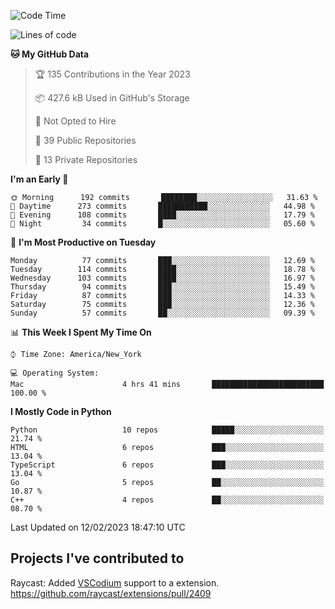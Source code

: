 <!--START_SECTION:waka-->
![Code Time](http://img.shields.io/badge/Code%20Time-243%20hrs%2038%20mins-blue)

![Lines of code](https://img.shields.io/badge/From%20Hello%20World%20I%27ve%20Written-3%20Million%20lines%20of%20code-blue)

**🐱 My GitHub Data** 

> 🏆 135 Contributions in the Year 2023
 > 
> 📦 427.6 kB Used in GitHub's Storage 
 > 
> 🚫 Not Opted to Hire
 > 
> 📜 39 Public Repositories 
 > 
> 🔑 13 Private Repositories  
 > 
**I'm an Early 🐤** 

```text
🌞 Morning      192 commits       ████████░░░░░░░░░░░░░░░░░   31.63 % 
🌆 Daytime      273 commits       ███████████░░░░░░░░░░░░░░   44.98 % 
🌃 Evening      108 commits       ████░░░░░░░░░░░░░░░░░░░░░   17.79 % 
🌙 Night         34 commits       █░░░░░░░░░░░░░░░░░░░░░░░░   05.60 % 

```
📅 **I'm Most Productive on Tuesday** 

```text
Monday          77 commits       ███░░░░░░░░░░░░░░░░░░░░░░   12.69 % 
Tuesday        114 commits       ████░░░░░░░░░░░░░░░░░░░░░   18.78 % 
Wednesday      103 commits       ████░░░░░░░░░░░░░░░░░░░░░   16.97 % 
Thursday        94 commits       ███░░░░░░░░░░░░░░░░░░░░░░   15.49 % 
Friday          87 commits       ███░░░░░░░░░░░░░░░░░░░░░░   14.33 % 
Saturday        75 commits       ███░░░░░░░░░░░░░░░░░░░░░░   12.36 % 
Sunday          57 commits       ██░░░░░░░░░░░░░░░░░░░░░░░   09.39 % 

```


📊 **This Week I Spent My Time On** 

```text
⌚︎ Time Zone: America/New_York

💻 Operating System: 
Mac                      4 hrs 41 mins       █████████████████████████   100.00 % 

```

**I Mostly Code in Python** 

```text
Python                   10 repos            █████░░░░░░░░░░░░░░░░░░░░   21.74 % 
HTML                     6 repos             ███░░░░░░░░░░░░░░░░░░░░░░   13.04 % 
TypeScript               6 repos             ███░░░░░░░░░░░░░░░░░░░░░░   13.04 % 
Go                       5 repos             ██░░░░░░░░░░░░░░░░░░░░░░░   10.87 % 
C++                      4 repos             ██░░░░░░░░░░░░░░░░░░░░░░░   08.70 % 

```



 Last Updated on 12/02/2023 18:47:10 UTC
<!--END_SECTION:waka-->

## Projects I've contributed to
Raycast: Added [VSCodium](https://github.com/VSCodium/vscodium) support to a extension. https://github.com/raycast/extensions/pull/2409

